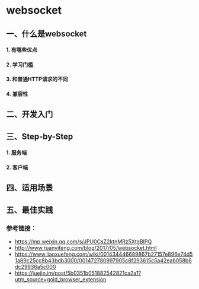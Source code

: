 # websocket

## 一、什么是websocket

#### 1. 有哪些优点

#### 2. 学习门槛

#### 3. 和普通HTTP请求的不同

#### 4. 兼容性

## 二、开发入门

## 三、Step-by-Step

#### 1. 服务端

#### 2. 客户端

## 四、适用场景

## 五、最佳实践

### 参考链接：
- https://mp.weixin.qq.com/s/JPU0CsZ2ktnMRz5XtgBlPQ
- http://www.ruanyifeng.com/blog/2017/05/websocket.html
- https://www.liaoxuefeng.com/wiki/001434446689867b27157e896e74d51a89c25cc8b43bdb3000/001472780997905c8f293615c5a42eab058b6dc29936a5c000
- https://juejin.im/post/5b0351b051882542821ca2a1?utm_source=gold_browser_extension